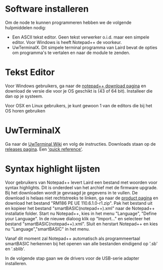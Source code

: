 # Software installeren
Om de node te kunnen programmeren hebben we de volgende hulpmiddelen nodig:
- Een ASCII tekst editor. Geen tekst verwerker o.i.d. maar een simpele editor. Voor Windows is heeft Notepad++ de voorkeur.
- UwTerminalX. Dit simpele terminal programma van Laird bevat de opties om programma's te vertalen en naar de module te zenden.

# Tekst Editor
Voor Windows gebruikers, ga naar de [notepad++ download pagina](https://notepad-plus-plus.org/downloads/v7.8/) en download de versie die voor je OS geschikt is (43 of 64 bit). Installeer die dan op je systeem.

Voor OSX en Linux gebruikers, je kunt gewoon 1 van de editors die bij het OS horen gebruiken

# UwTerminalX
Ga naar de [UwTerminal Wiki](https://github.com/LairdCP/UwTerminalX/wiki/Installing) en volg de instructies.
Downloads staan op de [releases pagina](https://github.com/LairdCP/UwTerminalX/releases).
Een ['quick reference'](https://connectivity-staging.s3.us-east-2.amazonaws.com/s3fs-public/2018-10/UwTerminalX%20Quick%20Reference%20Guide.pdf).

# Syntax highlight lijsten
Voor gebruikers van Notepad++ levert Laird een bestand met woorden voor syntax highlights. Dit is onderdeel van het archief met de firmware upgrade. Bij het downloaden wordt je gevraagd je gegevens in te vullen.
De download is helaas niet rechtstreeks te linken, ga naar de [product pagina](https://www.lairdconnect.com/wireless-modules/lorawan-solutions/sentrius-rm1xx-lora-ble-module) en download het bestand "RM186 PE UE 110.6.1.0-r1.zip". Pak het bestand uit en kopieer het bestand "smartBASIC(notepad++).xml" naar de Notepad++ installatie folder.
Start nu Notepad++, kies in het menu "Language", "Define your Language". In de nieuwe dialoog klik op "Import..." en selecteer het bestand "smartBASIC(notepad++).xml".
Sluit en herstart Notepad++ en kies nu "Language","smartBASIC" in het menu.

Vanaf dit moment zal Notepad++ automatisch als programmeertaal smartBASIC herkennen bij het openen van alle bestanden eindigend op '.sb' en '.sblib'.

In de volgende stap gaan we de drivers voor de USB-serie adapter installeren.
